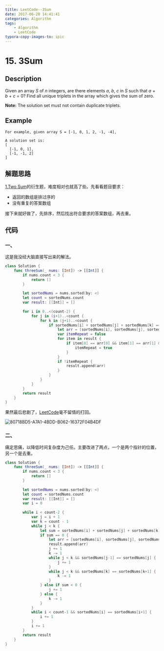```yaml
---
title: LeetCode--3Sum
date: 2017-06-28 14:41:41
categories: Algorithm
tags:
	- Algorithm
	- LeetCode
typora-copy-images-to: ipic
---
```


# 15. 3Sum

## Description

Given an array *S* of *n* integers, are there elements *a*, *b*, *c* in *S* such that *a* + *b* + *c* = 0? Find all unique triplets in the array which gives the sum of zero.

**Note:** The solution set must not contain duplicate triplets.

## Example

```
For example, given array S = [-1, 0, 1, 2, -1, -4],

A solution set is:
[
  [-1, 0, 1],
  [-1, -1, 2]
]
```

<!-- more -->

## 解题思路

[1.Two Sum](http://willwei.me/2017/06/26/LeetCode--Two%20Sum/#more)的衍生题，难度相对也就高了些。先看看题目要求：

- 返回的数组是排过序的
- 没有重复的答案数组

接下来就好做了，先排序，然后找出符合要求的答案数组，再去重。

## 代码

### 一、

这是我没经大脑直接写出来的解法。

```swift
class Solution {
    func threeSum(_ nums: [Int]) -> [[Int]] {
        if nums.count < 3 {
            return []
        }
        
        let sortedNums = nums.sorted(by: <)
        let count = sortedNums.count
        var result: [[Int]] = []
        
        for i in 0..<(count-2) {
            for j in (i+1)..<count {
                for k in (j+1)..<count {
                    if sortedNums[i] + sortedNums[j] + sortedNums[k] == 0 {
                        let arr = [sortedNums[i], sortedNums[j], sortedNums[k]]
                        var itemRepeat = false
                        for item in result {
                            if item[0] == arr[0] && item[1] == arr[1] && item[2] == arr[2] {
                                itemRepeat = true
                            }
                        }
                        if !itemRepeat {
                            result.append(arr)
                        }
                    }
                }
            }
        }
        return result
    }
}
```
果然最后悲剧了，[LeetCode](https://leetcode.com/)毫不留情的打回。

![80718BD5-A7A1-4BDD-B062-16372F04B4DF](https://ws4.sinaimg.cn/large/006tKfTcly1fh0x3pyr0rj30w306hae4.jpg)

### 二、

痛定思痛，以降低时间复杂度为己任。主要改进了两点，一个是两个指针的位置，另一个是去重。

```swift
class Solution {
    func threeSum(_ nums: [Int]) -> [[Int]] {
        if nums.count < 3 {
            return []
        }
        
        let sortedNums = nums.sorted(by: <)
        let count = sortedNums.count
        var result: [[Int]] = []
        var i = 0
        
        while i < count-2 {
            var j = i + 1
            var k = count - 1
            while j < k {
                let sum = sortedNums[i] + sortedNums[j] + sortedNums[k]
                if sum == 0 {
                    let arr = [sortedNums[i], sortedNums[j], sortedNums[k]]
                    result.append(arr)
                    j += 1
                    k -= 1
                    while j < k && sortedNums[j-1] == sortedNums[j] {
                        j += 1
                    }
                    while j < k && sortedNums[k] == sortedNums[k+1] {
                        k -= 1
                    }
                } else if sum < 0 {
                    j += 1
                } else {
                    k -= 1
                }
            }
            while i < count-1 && sortedNums[i] == sortedNums[i+1] {
                i += 1
            }
            i += 1
        }
        return result
    }
}
```
